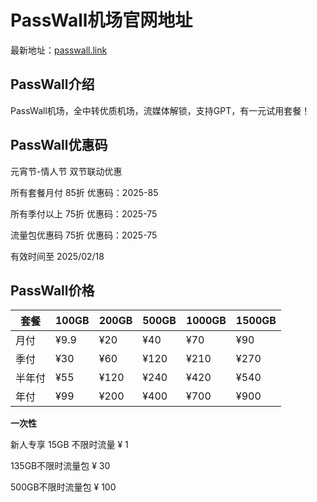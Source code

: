 # PassWall机场官网地址

最新地址：[passwall.link](https://passwall.link/#/register?code=JRkzNn8f)

## PassWall介绍

PassWall机场，全中转优质机场，流媒体解锁，支持GPT，有一元试用套餐！

## PassWall优惠码

元宵节-情人节 双节联动优惠

所有套餐月付 85折 优惠码：2025-85

所有季付以上 75折 优惠码：2025-75

流量包优惠码 75折 优惠码：2025-75

有效时间至 2025/02/18

## PassWall价格

|套餐|100GB|200GB|500GB|1000GB|1500GB|
|----|----|----|----|----|----|
|月付|¥9.9|¥20|¥40|¥70|¥90|
|季付|¥30|¥60|¥120|¥210|¥270|
|半年付|¥55|¥120|¥240|¥420|¥540|
|年付|¥99|¥200|¥400|¥700|¥900|

**一次性**

新人专享 15GB 不限时流量  ¥ 1

135GB不限时流量包 ¥ 30

500GB不限时流量包 ¥ 100
